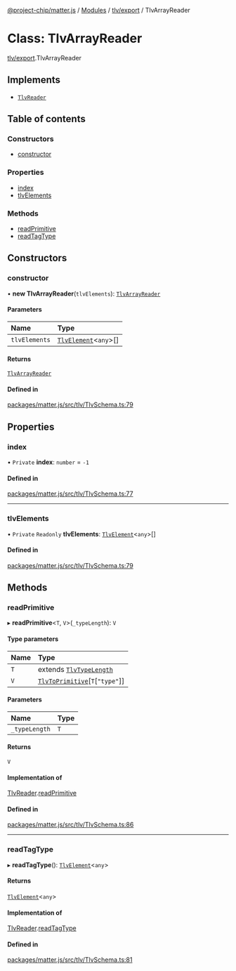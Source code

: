 [@project-chip/matter.js](../README.md) / [Modules](../modules.md) / [tlv/export](../modules/tlv_export.md) / TlvArrayReader

# Class: TlvArrayReader

[tlv/export](../modules/tlv_export.md).TlvArrayReader

## Implements

- [`TlvReader`](../interfaces/tlv_export.TlvReader.md)

## Table of contents

### Constructors

- [constructor](tlv_export.TlvArrayReader.md#constructor)

### Properties

- [index](tlv_export.TlvArrayReader.md#index)
- [tlvElements](tlv_export.TlvArrayReader.md#tlvelements)

### Methods

- [readPrimitive](tlv_export.TlvArrayReader.md#readprimitive)
- [readTagType](tlv_export.TlvArrayReader.md#readtagtype)

## Constructors

### constructor

• **new TlvArrayReader**(`tlvElements`): [`TlvArrayReader`](tlv_export.TlvArrayReader.md)

#### Parameters

| Name | Type |
| :------ | :------ |
| `tlvElements` | [`TlvElement`](../modules/tlv_export.md#tlvelement)\<`any`\>[] |

#### Returns

[`TlvArrayReader`](tlv_export.TlvArrayReader.md)

#### Defined in

[packages/matter.js/src/tlv/TlvSchema.ts:79](https://github.com/project-chip/matter.js/blob/2d9f2165d2672864fda3496a6d0d5f93597f82c6/packages/matter.js/src/tlv/TlvSchema.ts#L79)

## Properties

### index

• `Private` **index**: `number` = `-1`

#### Defined in

[packages/matter.js/src/tlv/TlvSchema.ts:77](https://github.com/project-chip/matter.js/blob/2d9f2165d2672864fda3496a6d0d5f93597f82c6/packages/matter.js/src/tlv/TlvSchema.ts#L77)

___

### tlvElements

• `Private` `Readonly` **tlvElements**: [`TlvElement`](../modules/tlv_export.md#tlvelement)\<`any`\>[]

#### Defined in

[packages/matter.js/src/tlv/TlvSchema.ts:79](https://github.com/project-chip/matter.js/blob/2d9f2165d2672864fda3496a6d0d5f93597f82c6/packages/matter.js/src/tlv/TlvSchema.ts#L79)

## Methods

### readPrimitive

▸ **readPrimitive**\<`T`, `V`\>(`_typeLength`): `V`

#### Type parameters

| Name | Type |
| :------ | :------ |
| `T` | extends [`TlvTypeLength`](../modules/tlv_export.md#tlvtypelength) |
| `V` | [`TlvToPrimitive`](../modules/tlv_export.md#tlvtoprimitive)[`T`[``"type"``]] |

#### Parameters

| Name | Type |
| :------ | :------ |
| `_typeLength` | `T` |

#### Returns

`V`

#### Implementation of

[TlvReader](../interfaces/tlv_export.TlvReader.md).[readPrimitive](../interfaces/tlv_export.TlvReader.md#readprimitive)

#### Defined in

[packages/matter.js/src/tlv/TlvSchema.ts:86](https://github.com/project-chip/matter.js/blob/2d9f2165d2672864fda3496a6d0d5f93597f82c6/packages/matter.js/src/tlv/TlvSchema.ts#L86)

___

### readTagType

▸ **readTagType**(): [`TlvElement`](../modules/tlv_export.md#tlvelement)\<`any`\>

#### Returns

[`TlvElement`](../modules/tlv_export.md#tlvelement)\<`any`\>

#### Implementation of

[TlvReader](../interfaces/tlv_export.TlvReader.md).[readTagType](../interfaces/tlv_export.TlvReader.md#readtagtype)

#### Defined in

[packages/matter.js/src/tlv/TlvSchema.ts:81](https://github.com/project-chip/matter.js/blob/2d9f2165d2672864fda3496a6d0d5f93597f82c6/packages/matter.js/src/tlv/TlvSchema.ts#L81)

